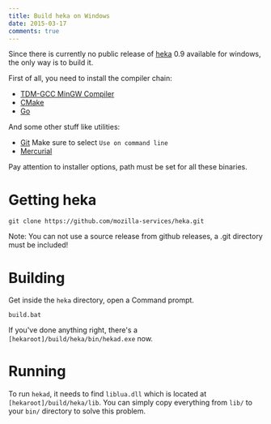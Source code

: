 ```yaml
---
title: Build heka on Windows
date: 2015-03-17
comments: true
---
```


Since there is currently no public release of [heka](https://github.com/mozilla-services/heka) 0.9 available for windows, the only way is to build it.


First of all, you need to install the compiler chain:

* [TDM-GCC MinGW Compiler](http://sourceforge.net/projects/tdm-gcc/?source=typ_redirect)
* [CMake](http://www.cmake.org/download/)
* [Go](https://golang.org/dl/)

And some other stuff like utilities:

* [Git](http://git-scm.com/download/win) Make sure to select `Use on command line`
* [Mercurial](http://mercurial.selenic.com/wiki/Download#Windows)

Pay attention to installer options, path must be set for all these binaries.

# Getting heka

    git clone https://github.com/mozilla-services/heka.git

Note: You can not use a source release from github releases, a .git directory must be included!

# Building

Get inside the `heka` directory, open a Command prompt.

    build.bat

If you've done anything right, there's a `[hekaroot]/build/heka/bin/hekad.exe` now.

# Running

To run `hekad`, it needs to find `liblua.dll` which is located at `[hekaroot]/build/heka/lib`. You can simply copy everything from `lib/` to your `bin/` directory to solve this problem.